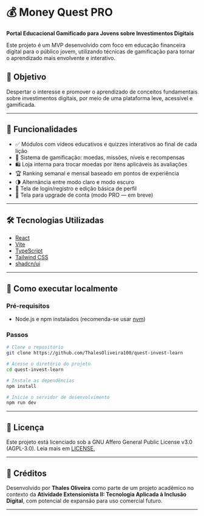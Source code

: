 # 💰 Money Quest PRO

**Portal Educacional Gamificado para Jovens sobre Investimentos Digitais**

Este projeto é um MVP desenvolvido com foco em educação financeira digital para o público jovem, utilizando técnicas de gamificação para tornar o aprendizado mais envolvente e interativo.

## 🧠 Objetivo

Despertar o interesse e promover o aprendizado de conceitos fundamentais sobre investimentos digitais, por meio de uma plataforma leve, acessível e gamificada.


---


## 🚀 Funcionalidades

- ✅ Módulos com vídeos educativos e quizzes interativos ao final de cada lição
- 🧩 Sistema de gamificação: moedas, missões, níveis e recompensas
- 🛍️ Loja interna para trocar moedas por itens aplicáveis às avaliações
- 🏆 Ranking semanal e mensal baseado em pontos de experiência
- 🌗 Alternância entre modo claro e modo escuro
- 👤 Tela de login/registro e edição básica de perfil
- 🚧 Tela para upgrade de conta (modo PRO — em breve)


---


## 🛠️ Tecnologias Utilizadas

- [React](https://reactjs.org/)
- [Vite](https://vitejs.dev/)
- [TypeScript](https://www.typescriptlang.org/)
- [Tailwind CSS](https://tailwindcss.com/)
- [shadcn/ui](https://ui.shadcn.com/)


---


## 🧪 Como executar localmente

### Pré-requisitos
- Node.js e npm instalados (recomenda-se usar [nvm](https://github.com/nvm-sh/nvm))

### Passos

```bash
# Clone o repositório
git clone https://github.com/ThalesOliveira100/quest-invest-learn

# Acesse o diretório do projeto
cd quest-invest-learn

# Instale as dependências
npm install

# Inicie o servidor de desenvolvimento
npm run dev
```


---


## 📄 Licença

Este projeto está licenciado sob a GNU Affero General Public License v3.0 (AGPL-3.0).
Leia mais em [LICENSE.](./LICENSE)


---


## 👥 Créditos

Desenvolvido por **Thales Oliveira** como parte de um projeto acadêmico no contexto da **Atividade Extensionista II: Tecnologia Aplicada à Inclusão Digital**, com potencial de expansão para uso comercial futuro.


---
